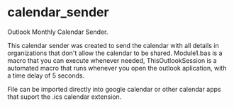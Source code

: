 # calendar_sender
Outlook Monthly Calendar Sender.

This calendar sender was created to send the calendar with all details in organizations that don't allow the calendar to be shared. 
Module1.bas is a macro that you can execute whenever needed, ThisOutlookSession is a automated macro that runs whenever you open the outlook aplication, with a time delay of 5 seconds.

File can be imported directly into google calendar or other calendar apps that suport the .ics calendar extension.
